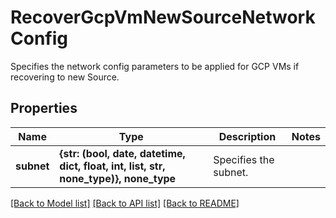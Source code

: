 # RecoverGcpVmNewSourceNetworkConfig

Specifies the network config parameters to be applied for GCP VMs if recovering to new Source.

## Properties
Name | Type | Description | Notes
------------ | ------------- | ------------- | -------------
**subnet** | **{str: (bool, date, datetime, dict, float, int, list, str, none_type)}, none_type** | Specifies the subnet. | 

[[Back to Model list]](../README.md#documentation-for-models) [[Back to API list]](../README.md#documentation-for-api-endpoints) [[Back to README]](../README.md)


